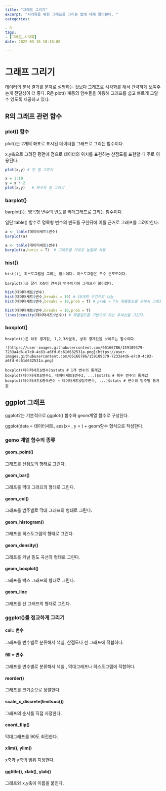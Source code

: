 ```yaml
---
title: "그래프 그리기"
excerpt: "시각화를 위한 그래프를 그리는 법에 대해 알아본다. "
categories: 

- R
tags:
- [그래프,시각화]
date: 2022-03-16 10:10:00

---
```


# 그래프 그리기


데이터의 분석 결과를 문자로 설명하는 것보다 그래프로 시각화를 해서 간략하게 보여주는게 전달성이 더 좋다.  R은 plot() 계통의 함수들을 이용해 그래프를 쉽고 빠르게 그릴 수 있도록 제공하고 있다. 

## R의 그래프 관련 함수

### plot() 함수
    
plot()는 2개의 좌표로 표시된 데이터를 그래프로 그리는 함수이다.  
    
x,y축으로 그려진 평면에 점으로 데이터의 위치를 표현하는 산점도를 표현할 때 주로 이용된다.
    

```r
plot(x,y) # 한 점 그리기
```

```r
x = 1:10
y = x * 2
plot(x,y)   # 복수의 점 그리기
```

### barplot()
    
barplot()는 명목형 변수의 빈도를 막대그래프로 그리는 함수이다.
    
일단 table() 함수로 명목형 변수의 빈도를 구한뒤에 이를 근거로 그래프를 그려야한다.
    

```r
a <- table(데이터세트$변수)
barplot(a)
```

```r
a <- table(데이터세트$변수)
barplot(a,horiz = T)  # 그래프를 가로로 눕힐때 사용
```

### hist()
    
    hist()는 히스토그램을 그리는 함수이다. 히스토그램은 도수 분포도이다.
    
    barplot()과 달리 X축이 연속형 변수이기에 그래프가 붙어있다.
    

```r
hist(데이터세트$변수) 
hist(데이터세트$변수,breaks = 10) # 10개의 구간으로 나눔
hist(데이터세트$변수,breaks = 10,prob = T) # prob = T는 확률밀도를 구해서 그래프를 그린다.
```

```r
hist(데이터세트$변수,breaks = 10,prob = T)
lines(density(데이터세트$변수)) # 확률밀도를 기반으로 하는 추세선을 그린다.
```

### boxplot()
    
    boxplot()은 하위 경계값, 1,2,3사분위, 상위 경계값을 보여주는 함수이다.
    
    ![https://user-images.githubusercontent.com/65166786/159109379-7233a4d6-e7c0-4c83-a6fd-6c61d632531a.png](https://user-images.githubusercontent.com/65166786/159109379-7233a4d6-e7c0-4c83-a6fd-6c61d632531a.png)
    

```
boxplot(데이터세트$변수)$stats # 1개 변수의 통계값
boxplot(데이터세트$변수1, 데이터세트$변수2, ...)$stats # 복수 변수의 통계값
boxplot(데이터세트$종속변수 ~ 데이터세트$범주변수, ...)$stats # 변수의 범주별 통계값
```

## ggplot 그래프

ggplot2는 기본적으로 ggplot() 함수와 geom계열 함수로 구성된다.

ggplot(data = 데이터세트, aes(x= , y = )  + geom함수 형식으로 작성한다.

### gemo 계열 함수의 종류
#### geom_point() 
그래프를 산점도의 형태로 그린다.
#### geom_bar()  
그래프를 막대 그래프의 형태로 그린다.
#### geom_col() 
그래프를 범주별로 막대 그래프의 형태로 그린다.
#### geom_histogram() 
그래프를 히스토그램의 형태로 그린다.
#### geom_density() 
그래프를 커널 밀도 곡선의 형태로 그린다.
#### geom_boxplot()  
그래프를 박스 그래프의 형태로 그린다.
#### geom_line 
그래프를 선 그래프의 형태로 그린다.

### ggplot()를 정교하게 그리기
#### col= 변수    
그래프를 변수별로 분류해서 색칠, 산점도나 선 그래프에 적합하다.
#### fill = 변수 
그래프를 변수별로 분류해서 색칠 , 막대그래프나 히스토그램에 적합하다.
#### reorder() 
그래프를 크기순으로 정렬한다.
#### scale_x_discrete(limits=c()) 
그래프의 순서를 직접 지정한다.
#### coord_flip() 
막대그래프를 90도 회전한다. 
#### xlim(), ylim() 
x축과 y축의 범위 지정한다.
#### ggtitle(), xlab(), ylab() 
그래프와 x,y축에 이름을 붙인다.